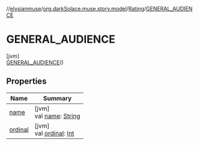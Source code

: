 //[elysianmuse](../../../../index.md)/[org.darkSolace.muse.story.model](../../index.md)/[Rating](../index.md)/[GENERAL_AUDIENCE](index.md)

# GENERAL_AUDIENCE

[jvm]\
[GENERAL_AUDIENCE](index.md)()

## Properties

| Name | Summary |
|---|---|
| [name](../../../org.darkSolace.muse.user.model/-user-tag/-a-r-t-i-s-t/index.md#-372974862%2FProperties%2F-1216412040) | [jvm]<br>val [name](../../../org.darkSolace.muse.user.model/-user-tag/-a-r-t-i-s-t/index.md#-372974862%2FProperties%2F-1216412040): [String](https://kotlinlang.org/api/latest/jvm/stdlib/kotlin/-string/index.html) |
| [ordinal](../../../org.darkSolace.muse.user.model/-user-tag/-a-r-t-i-s-t/index.md#-739389684%2FProperties%2F-1216412040) | [jvm]<br>val [ordinal](../../../org.darkSolace.muse.user.model/-user-tag/-a-r-t-i-s-t/index.md#-739389684%2FProperties%2F-1216412040): [Int](https://kotlinlang.org/api/latest/jvm/stdlib/kotlin/-int/index.html) |
